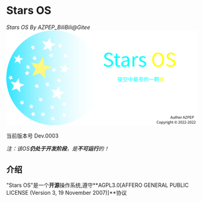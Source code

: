 # Stars OS
*Stars OS By AZPEP_BiliBili@Gitee*
![Logo](Logo/StarsOS_All_Logo.png)



当前版本号 Dev.0003

*注：该OS**仍处于开发阶段**，是**不可运行**的！*

## 介绍
"Stars OS"是一个**开源**操作系统,遵守**AGPL3.0[AFFERO GENERAL PUBLIC LICENSE (Version 3, 19 November 2007)]**协议
